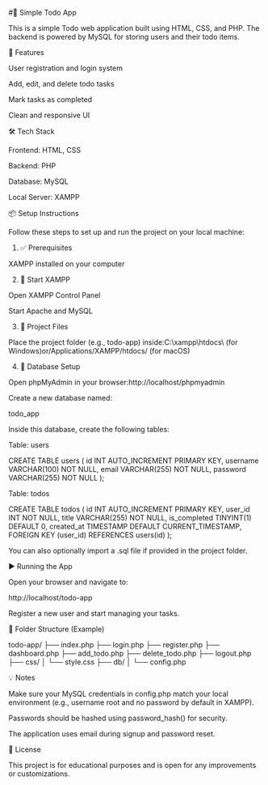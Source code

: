 #📝 Simple Todo App

This is a simple Todo web application built using HTML, CSS, and PHP. The backend is powered by MySQL for storing users and their todo items.

🚀 Features

User registration and login system

Add, edit, and delete todo tasks

Mark tasks as completed

Clean and responsive UI

🛠️ Tech Stack

Frontend: HTML, CSS

Backend: PHP

Database: MySQL

Local Server: XAMPP

📦 Setup Instructions

Follow these steps to set up and run the project on your local machine:

1. ✅ Prerequisites

XAMPP installed on your computer

2. 🚦 Start XAMPP

Open XAMPP Control Panel

Start Apache and MySQL

3. 💂️ Project Files

Place the project folder (e.g., todo-app) inside:C:\xampp\htdocs\ (for Windows)or/Applications/XAMPP/htdocs/ (for macOS)

4. 🛂️ Database Setup

Open phpMyAdmin in your browser:http://localhost/phpmyadmin

Create a new database named:

todo_app

Inside this database, create the following tables:

Table: users

CREATE TABLE users (
  id INT AUTO_INCREMENT PRIMARY KEY,
  username VARCHAR(100) NOT NULL,
  email VARCHAR(255) NOT NULL,
  password VARCHAR(255) NOT NULL
);

Table: todos

CREATE TABLE todos (
  id INT AUTO_INCREMENT PRIMARY KEY,
  user_id INT NOT NULL,
  title VARCHAR(255) NOT NULL,
  is_completed TINYINT(1) DEFAULT 0,
  created_at TIMESTAMP DEFAULT CURRENT_TIMESTAMP,
  FOREIGN KEY (user_id) REFERENCES users(id)
);

You can also optionally import a .sql file if provided in the project folder.

▶️ Running the App

Open your browser and navigate to:

http://localhost/todo-app

Register a new user and start managing your tasks.

📁 Folder Structure (Example)

todo-app/
├── index.php
├── login.php
├── register.php
├── dashboard.php
├── add_todo.php
├── delete_todo.php
├── logout.php
├── css/
│   └── style.css
├── db/
│   └── config.php

💡 Notes

Make sure your MySQL credentials in config.php match your local environment (e.g., username root and no password by default in XAMPP).

Passwords should be hashed using password_hash() for security.

The application uses email during signup and password reset.

📃 License

This project is for educational purposes and is open for any improvements or customizations.
